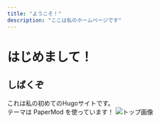 ```yaml
---
title: "ようこそ！"
description: "ここは私のホームページです"
---
```


# はじめまして！
## しばくぞ
これは私の初めてのHugoサイトです。  
テーマは PaperMod を使っています！
![トップ画像](/DOIT.png)